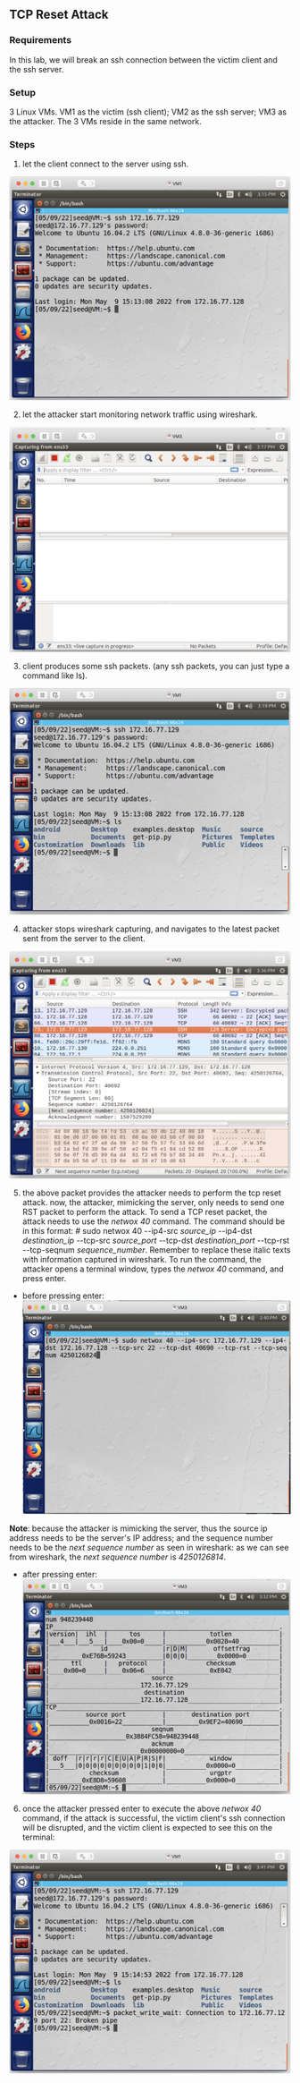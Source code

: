 ## TCP Reset Attack

### Requirements 

In this lab, we will break an ssh connection between the victim client and the ssh server.

### Setup

3 Linux VMs. VM1 as the victim (ssh client); VM2 as the ssh server; VM3 as the attacker. The 3 VMs reside in the same network.

### Steps

1. let the client connect to the server using ssh.

![alt text](lab-tcp-reset-ssh.png "Lab tcp reset ssh")

2. let the attacker start monitoring network traffic using wireshark.

![alt text](lab-tcp-reset-capture.png "Lab tcp reset capture")

3. client produces some ssh packets. (any ssh packets, you can just type a command like ls).

![alt text](lab-tcp-reset-ls.png "Lab tcp reset ls command")

4. attacker stops wireshark capturing, and navigates to the latest packet sent from the server to the client.

![alt text](lab-tcp-reset-latest-tcp.png "Lab tcp reset latest tcp")

5. the above packet provides the attacker needs to perform the tcp reset attack. now, the attacker, mimicking the server, only needs to send one RST packet to perform the attack. To send a TCP reset packet, the attack needs to use the *netwox 40* command. The command should be in this format: # sudo netwox 40 --ip4-src *source_ip* --ip4-dst *destination_ip* --tcp-src *source_port* --tcp-dst *destination_port* --tcp-rst --tcp-seqnum *sequence_number*. Remember to replace these italic texts with information captured in wireshark. To run the command, the attacker opens a terminal window, types the *netwox 40* command, and press enter.

- before pressing enter:
![alt text](lab-tcp-reset-attack-before-enter.png "Lab tcp reset attack before enter command")

**Note**: because the attacker is mimicking the server, thus the source ip address needs to be the server's IP address; and the sequence number needs to be the *next sequence number* as seen in wireshark: as we can see from wireshark, the *next sequence number* is *4250126814*.

- after pressing enter:
![alt text](lab-tcp-reset-attack-after-enter.png "Lab tcp reset attack after enter command")

6. once the attacker pressed enter to execute the above *netwox 40* command, if the attack is successful, the victim client's ssh connection will be disrupted, and the victim client is expected to see this on the terminal:

![alt text](lab-tcp-reset-broken-pipe.png "Lab tcp reset attack successful")
